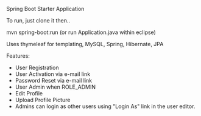 Spring Boot Starter Application

To run, just clone it then..

mvn spring-boot:run (or run Application.java within eclipse)

Uses thymeleaf for templating, MySQL, Spring, Hibernate, JPA

Features:

* User Registration
* User Activation via e-mail link
* Password Reset via e-mail link
* User Admin when ROLE_ADMIN
* Edit Profile
* Upload Profile Picture
* Admins can login as other users using "Login As" link in the user editor.